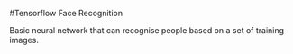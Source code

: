 #Tensorflow Face Recognition

Basic neural network that can recognise people based on a set of training images.


